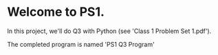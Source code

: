 # Welcome to PS1.

In this project, we'll do Q3 with Python (see 'Class 1 Problem Set 1.pdf').

The completed program is named 'PS1 Q3 Program'


